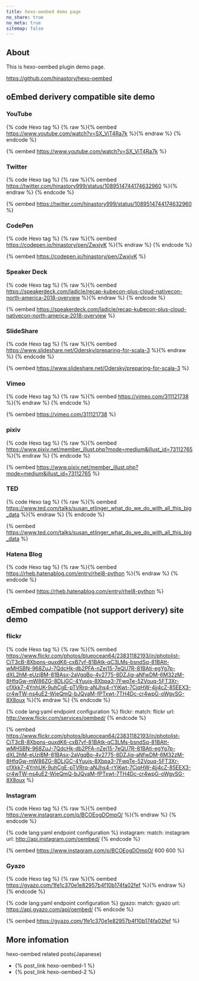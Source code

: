 ```yaml
---
title: hexo-oembed demo page
no_share: true
no_meta: true
sitemap: false
---
```


## About

This is hexo-oembed plugin demo page.

https://github.com/hinastory/hexo-oembed

## oEmbed derivery compatible site demo

### YouTube
{% code Hexo tag %}
{% raw %}{% oembed https://www.youtube.com/watch?v=SX_ViT4Ra7k %}{% endraw %}
{% endcode %}

{% oembed https://www.youtube.com/watch?v=SX_ViT4Ra7k %}


### Twitter
{% code Hexo tag %}
{% raw %}{% oembed https://twitter.com/hinastory999/status/1089514744174632960 %}{% endraw %}
{% endcode %}

{% oembed https://twitter.com/hinastory999/status/1089514744174632960 %}

### CodePen

{% code Hexo tag %}
{% raw %}{% oembed https://codepen.io/hinastory/pen/ZwxjvK %}{% endraw %}
{% endcode %}

{% oembed https://codepen.io/hinastory/pen/ZwxjvK %}

### Speaker Deck

{% code Hexo tag %}
{% raw %}{% oembed https://speakerdeck.com/ladicle/recap-kubecon-plus-cloud-nativecon-north-america-2018-overview %}{% endraw %}
{% endcode %}

{% oembed https://speakerdeck.com/ladicle/recap-kubecon-plus-cloud-nativecon-north-america-2018-overview %}


### SlideShare

{% code Hexo tag %}
{% raw %}{% oembed https://www.slideshare.net/Odersky/preparing-for-scala-3 %}{% endraw %}
{% endcode %}

{% oembed https://www.slideshare.net/Odersky/preparing-for-scala-3 %}


### Vimeo

{% code Hexo tag %}
{% raw %}{% oembed https://vimeo.com/311121738 %}{% endraw %}
{% endcode %}

{% oembed https://vimeo.com/311121738 %}

### pixiv

{% code Hexo tag %}
{% raw %}{% oembed https://www.pixiv.net/member_illust.php?mode=medium&illust_id=73112765 %}{% endraw %}
{% endcode %}

{% oembed https://www.pixiv.net/member_illust.php?mode=medium&illust_id=73112765 %}

### TED

{% code Hexo tag %}
{% raw %}{% oembed  https://www.ted.com/talks/susan_etlinger_what_do_we_do_with_all_this_big_data %}{% endraw %}
{% endcode %}

{% oembed  https://www.ted.com/talks/susan_etlinger_what_do_we_do_with_all_this_big_data %}


### Hatena Blog

{% code Hexo tag %}
{% raw %}{% oembed https://rheb.hatenablog.com/entry/rhel8-python %}{% endraw %}
{% endcode %}

{% oembed  https://rheb.hatenablog.com/entry/rhel8-python %}


## oEmbed compatible (not support derivery) site demo

### flickr

{% code Hexo tag %}
{% raw %}{% oembed https://www.flickr.com/photos/blueocean64/23831182193/in/photolist-CiT3cB-8Xbpns-quxdK6-cxB7vf-81BAtk-qC3LMs-bsndSq-81BAtt-wMHSBN-968ZuJ-7QdcHk-db2PFA-nZej15-7eQU7R-81BAti-egYg7p-dXL2hM-eUzjBM-81BAsx-2aVgqBo-4v2775-8DZJiq-aNfwDM-6M32zM-8HfqGw-mW86ZG-8DLjGC-4Yuujs-8Xbpa3-7FwpTe-52Vouq-5FT3Xr-cfXkk7-4YnhUK-9uhCgE-pTVRrq-aNJhs4-rYiKwt-7CjqHW-4jj4cZ-85EEX3-cr4wTW-ns4uE2-WjeQmQ-bJQyaM-fPTxwt-7TH4Dc-cr4wpG-oWgvSG-8X8oux %}{% endraw %}
{% endcode %}

{% code lang:yaml endpoint configuration %}
flickr:
      match: flickr
      url: http://www.flickr.com/services/oembed/
{% endcode %}

{% oembed https://www.flickr.com/photos/blueocean64/23831182193/in/photolist-CiT3cB-8Xbpns-quxdK6-cxB7vf-81BAtk-qC3LMs-bsndSq-81BAtt-wMHSBN-968ZuJ-7QdcHk-db2PFA-nZej15-7eQU7R-81BAti-egYg7p-dXL2hM-eUzjBM-81BAsx-2aVgqBo-4v2775-8DZJiq-aNfwDM-6M32zM-8HfqGw-mW86ZG-8DLjGC-4Yuujs-8Xbpa3-7FwpTe-52Vouq-5FT3Xr-cfXkk7-4YnhUK-9uhCgE-pTVRrq-aNJhs4-rYiKwt-7CjqHW-4jj4cZ-85EEX3-cr4wTW-ns4uE2-WjeQmQ-bJQyaM-fPTxwt-7TH4Dc-cr4wpG-oWgvSG-8X8oux %}

### Instagram

{% code Hexo tag %}
{% raw %}{% oembed https://www.instagram.com/p/BCOEogDOmpO/ %}{% endraw %}
{% endcode %}

{% code lang:yaml endpoint configuration %}
instagram:
      match: instagram
      url: http://api.instagram.com/oembed/
{% endcode %}

{% oembed https://www.instagram.com/p/BCOEogDOmpO/ 600 600 %}


### Gyazo

{% code Hexo tag %}
{% raw %}{% oembed https://gyazo.com/1fe1c370e1e82957b4f10b174fa02fef %}{% endraw %}
{% endcode %}

{% code lang:yaml endpoint configuration %}
gyazo:
      match: gyazo
      url: https://api.gyazo.com/api/oembed/
{% endcode %}

{% oembed https://gyazo.com/1fe1c370e1e82957b4f10b174fa02fef %}

## More infomation

hexo-oembed related posts(Japanese)

- {% post_link hexo-oembed-1 %}
- {% post_link hexo-oembed-2 %}